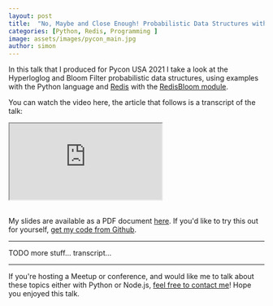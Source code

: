 ```yaml
---
layout: post
title:  "No, Maybe and Close Enough! Probabilistic Data Structures with Python"
categories: [Python, Redis, Programming ]
image: assets/images/pycon_main.jpg
author: simon
---
```

In this talk that I produced for Pycon USA 2021 I take a look at the Hyperloglog and Bloom Filter probabilistic data structures, using examples with the Python language and [Redis](https://redis.io/) with the [RedisBloom module](https://oss.redislabs.com/redisbloom/).

You can watch the video here, the article that follows is a transcript of the talk:

<div class="embed-responsive embed-responsive-16by9">
  <iframe class="embed-responsive-item" src="https://www.youtube.com/embed/hM1JPkEUtks" allowfullscreen></iframe>
</div><br/>

My slides are available as a PDF document [here](/no_maybe_and_close_enough_slides.pdf).  If you'd like to try this out for yourself, [get my code from Github](https://github.com/simonprickett/python-probabilistic-data-structures).

---

TODO more stuff... transcript...

---

If you're hosting a Meetup or conference, and would like me to talk about these topics either with Python or Node.js, [feel free to contact me](/contact/)!  Hope you enjoyed this talk.